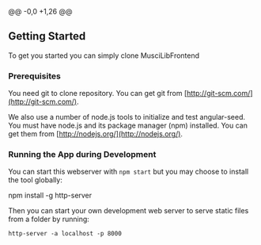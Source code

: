 @@ -0,0 +1,26 @@
## Getting Started

To get you started you can simply clone MusciLibFrontend

### Prerequisites

You need git to clone repository. You can get git from
[http://git-scm.com/](http://git-scm.com/).

We also use a number of node.js tools to initialize and test angular-seed. You must have node.js and
its package manager (npm) installed.  You can get them from [http://nodejs.org/](http://nodejs.org/).


### Running the App during Development

You can start this webserver with `npm start` but you may choose to
install the tool globally:

npm install -g http-server


Then you can start your own development web server to serve static files from a folder by
running:

```
http-server -a localhost -p 8000
